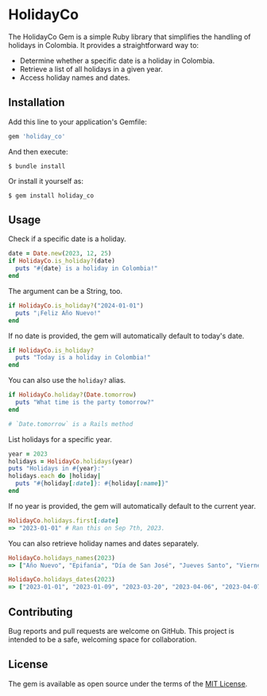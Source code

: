 # HolidayCo

The HolidayCo Gem is a simple Ruby library that simplifies the handling of holidays in Colombia. It provides a straightforward way to:

* Determine whether a specific date is a holiday in Colombia.
* Retrieve a list of all holidays in a given year.
* Access holiday names and dates.

## Installation

Add this line to your application's Gemfile:

```ruby
gem 'holiday_co'
```

And then execute:

    $ bundle install

Or install it yourself as:

    $ gem install holiday_co

## Usage

Check if a specific date is a holiday.

```ruby
date = Date.new(2023, 12, 25)
if HolidayCo.is_holiday?(date)
  puts "#{date} is a holiday in Colombia!"
end
```

The argument can be a String, too.
```ruby
if HolidayCo.is_holiday?("2024-01-01")
  puts "¡Feliz Año Nuevo!"
end
```

If no date is provided, the gem will automatically default to today's date.
```ruby
if HolidayCo.is_holiday?
  puts "Today is a holiday in Colombia!"
end
```

You can also use the `holiday?` alias.
```ruby
if HolidayCo.holiday?(Date.tomorrow)
  puts "What time is the party tomorrow?"
end

# `Date.tomorrow` is a Rails method
```

List holidays for a specific year.
```ruby
year = 2023
holidays = HolidayCo.holidays(year)
puts "Holidays in #{year}:"
holidays.each do |holiday|
  puts "#{holiday[:date]}: #{holiday[:name]}"
end
```

If no year is provided, the gem will automatically default to the current year.
```ruby
HolidayCo.holidays.first[:date]
=> "2023-01-01" # Ran this on Sep 7th, 2023.
```

You can also retrieve holiday names and dates separately.
```ruby
HolidayCo.holidays_names(2023)
=> ["Año Nuevo", "Epifanía", "Día de San José", "Jueves Santo", "Viernes San...
```

```ruby
HolidayCo.holidays_dates(2023)
=> ["2023-01-01", "2023-01-09", "2023-03-20", "2023-04-06", "2023-04-07", "2...
```

## Contributing

Bug reports and pull requests are welcome on GitHub. This project is intended to be a safe, welcoming space for collaboration.


## License

The gem is available as open source under the terms of the [MIT License](https://opensource.org/licenses/MIT).
